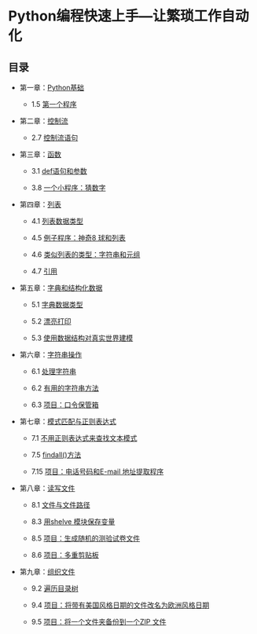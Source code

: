 # Python编程快速上手—让繁琐工作自动化

## 目录

*   第一章：[Python基础](./CH1)

    *   1.5 [第一个程序](./CH1/HelloWorld.py)

*   第二章：[控制流](./ch2)

    *   2.7 [控制流语句](./CH2/Control.py)

*   第三章：[函数](./ch3)

    *   3.1 [def语句和参数](./CH3/Function.py)
    
    *   3.8 [一个小程序：猜数字](./CH3/guessTheNumber.py)

*   第四章：[列表](./ch4)

    *   4.1 [列表数据类型](./CH4/List.py)
    
    *   4.5 [例子程序：神奇8 球和列表](./CH4/magic8Ball2.py)
    
    *   4.6 [类似列表的类型：字符串和元组](./CH4/Tuple.py)
    
    *   4.7 [引用](./CH4/Reference.py)

*   第五章：[字典和结构化数据](./ch5)

    *   5.1 [字典数据类型](./CH5/birthday.py)
    
    *   5.2 [漂亮打印](./CH5/characterCount.py)
    
    *   5.3 [使用数据结构对真实世界建模](./CH5/ticTacToe.py)

*   第六章：[字符串操作](./CH6)

    *   6.1 [处理字符串](./CH6/validateInput.py)

    *   6.2 [有用的字符串方法](./CH6/picnicTable.py)
    
    *   6.3 [项目：口令保管箱](./CH6/pw.py)

*   第七章：[模式匹配与正则表达式](./CH7)

    *   7.1 [不用正则表达式来查找文本模式](./CH7/isPhoneNumber.py)
    
    *   7.5 [findall()方法](./CH7/phoneNumRegex.py)
    
    *   7.15 [项目：电话号码和E-mail 地址提取程序](./CH7/phoneAndEmail.py)

*   第八章：[读写文件](./CH8)
    
    *   8.1 [文件与文件路径](./CH8/path.py)
    
    *   8.3 [用shelve 模块保存变量](./CH8/shelf.py)
    
    *   8.5 [项目：生成随机的测验试卷文件](./CH8/randomQuizGenerator.py)
    
    *   8.6 [项目：多重剪贴板](./CH8/mcb.pyw)

*   第九章：[组织文件](./CH9)

    *   9.2 [遍历目录树](./CH9/folderTree.py)
    
    *   9.4 [项目：将带有美国风格日期的文件改名为欧洲风格日期](./CH9/renameDates.py)
    
    *   9.5 [项目：将一个文件夹备份到一个ZIP 文件](./CH9/backupToZip.py)
